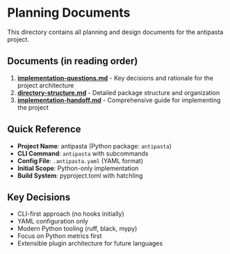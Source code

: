 # Planning Documents

This directory contains all planning and design documents for the antipasta project.

## Documents (in reading order)

1. **[implementation-questions.md](implementation-questions.md)** - Key decisions and rationale for the project architecture
2. **[directory-structure.md](directory-structure.md)** - Detailed package structure and organization
3. **[implementation-handoff.md](implementation-handoff.md)** - Comprehensive guide for implementing the project

## Quick Reference

- **Project Name**: antipasta (Python package: `antipasta`)
- **CLI Command**: `antipasta` with subcommands
- **Config File**: `.antipasta.yaml` (YAML format)
- **Initial Scope**: Python-only implementation
- **Build System**: pyproject.toml with hatchling

## Key Decisions

- CLI-first approach (no hooks initially)
- YAML configuration only
- Modern Python tooling (ruff, black, mypy)
- Focus on Python metrics first
- Extensible plugin architecture for future languages